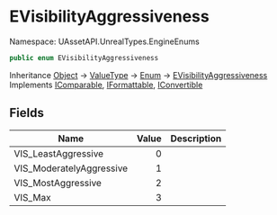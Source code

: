 # EVisibilityAggressiveness

Namespace: UAssetAPI.UnrealTypes.EngineEnums

```csharp
public enum EVisibilityAggressiveness
```

Inheritance [Object](https://docs.microsoft.com/en-us/dotnet/api/system.object) → [ValueType](https://docs.microsoft.com/en-us/dotnet/api/system.valuetype) → [Enum](https://docs.microsoft.com/en-us/dotnet/api/system.enum) → [EVisibilityAggressiveness](./uassetapi.unrealtypes.engineenums.evisibilityaggressiveness.md)<br>
Implements [IComparable](https://docs.microsoft.com/en-us/dotnet/api/system.icomparable), [IFormattable](https://docs.microsoft.com/en-us/dotnet/api/system.iformattable), [IConvertible](https://docs.microsoft.com/en-us/dotnet/api/system.iconvertible)

## Fields

| Name | Value | Description |
| --- | --: | --- |
| VIS_LeastAggressive | 0 |  |
| VIS_ModeratelyAggressive | 1 |  |
| VIS_MostAggressive | 2 |  |
| VIS_Max | 3 |  |
